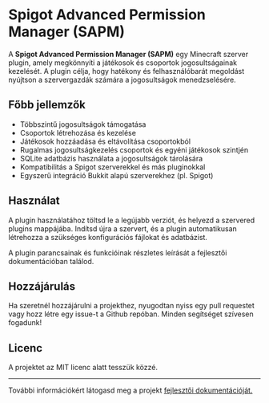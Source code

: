 # Spigot Advanced Permission Manager (SAPM)

A **Spigot Advanced Permission Manager (SAPM)** egy Minecraft szerver plugin, amely megkönnyíti a játékosok és csoportok jogosultságainak kezelését. A plugin célja, hogy hatékony és felhasználóbarát megoldást nyújtson a szervergazdák számára a jogosultságok menedzselésére.

## Főbb jellemzők

- Többszintű jogosultságok támogatása
- Csoportok létrehozása és kezelése
- Játékosok hozzáadása és eltávolítása csoportokból
- Rugalmas jogosultságkezelés csoportok és egyéni játékosok szintjén
- SQLite adatbázis használata a jogosultságok tárolására
- Kompatibilitás a Spigot szerverekkel és más pluginokkal
- Egyszerű integráció Bukkit alapú szerverekhez (pl. Spigot)

## Használat

A plugin használatához töltsd le a legújabb verziót, és helyezd a szervered plugins mappájába. Indítsd újra a szervert, és a plugin automatikusan létrehozza a szükséges konfigurációs fájlokat és adatbázist.

A plugin parancsainak és funkcióinak részletes leírását a fejlesztői dokumentációban találod.

## Hozzájárulás

Ha szeretnél hozzájárulni a projekthez, nyugodtan nyiss egy pull requestet vagy hozz létre egy issue-t a Github repóban. Minden segítséget szívesen fogadunk!

## Licenc

A projektet az MIT licenc alatt tesszük közzé.

---

További információkért látogasd meg a projekt [fejlesztői dokumentációját.](https://drive.google.com/file/d/11KvSQlbI5P5rWwmKMG9fS80QfqsQHBO8/view?usp=sharing)
